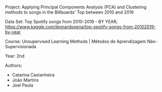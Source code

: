 Project: Applying Principal Components Analysis (PCA) and Clustering methods to songs in the Billboards' Top between 2010 and 2019

Data Set: Top Spotify songs from 2010-2019 - BY YEAR; https://www.kaggle.com/leonardopena/top-spotify-songs-from-20102019-by-year

Course: Unsupervised Learning Methods | Métodos de Aprendizagem Não-Supervisionada

Year: 2nd

Authors:
 - Catarina Castanheira
 - João Martins
 - Joel Paula
